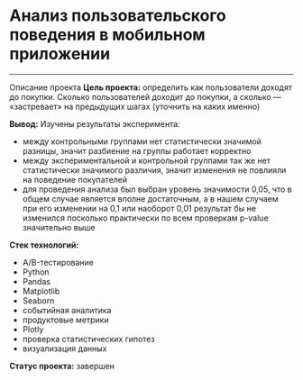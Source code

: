 # Анализ пользовательского поведения в мобильном приложении
_______________________________________________________________

Описание проекта
**Цель проекта:** определить как пользователи доходят до покупки. Сколько пользователей доходит до покупки, а сколько — «застревает» на предыдущих шагах (уточнить на каких именно)

**Вывод:** 
Изучены результаты эксперимента:
- между контрольными группами нет статистически значимой разницы, значит разбиение на группы работает корректно
- между экспериментальной и контрольной группами так же нет статистически значимого различия, значит изменения не повлияли на поведение покупателей
- для проведения анализа был выбран уровень значимости 0,05, что в общем случае является вполне достаточным, а в нашем случаем при его изменении на 0,1 или наоборот 0,01 результат бы не изменился посколько практически по всем проверкам p-value значительно выше

**Стек технологий:** 

- A/B-тестирование
- Python
- Pandas
- Matplotlib
- Seaborn
- событийная аналитика
- продуктовые метрики
- Plotly
- проверка статистических гипотез
- визуализация данных

**Статус проекта:** завершен
